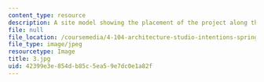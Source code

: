 ```yaml
---
content_type: resource
description: A site model showing the placement of the project along the river.
file: null
file_location: /coursemedia/4-104-architecture-studio-intentions-spring-2005/42399e3e854db85c5ea59e7dc0e1a82f_3.jpg
file_type: image/jpeg
resourcetype: Image
title: 3.jpg
uid: 42399e3e-854d-b85c-5ea5-9e7dc0e1a82f
---
```

